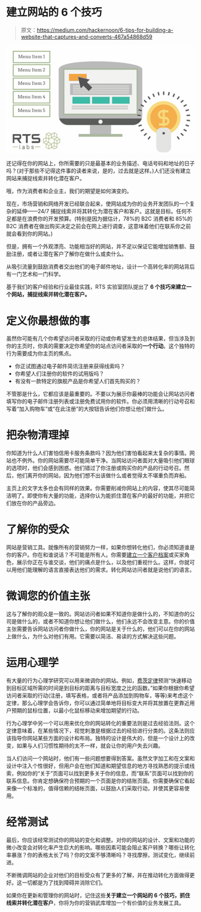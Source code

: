 # 建立网站的 6 个技巧

> 原文：<https://medium.com/hackernoon/6-tips-for-building-a-website-that-captures-and-converts-467a54868d59>

![](img/e9b69b06740c8611c72e71dd49d02959.png)

还记得在你的网站上，你所需要的只是最基本的业务描述、电话号码和地址的日子吗？(对于那些不记得这件事的读者来说，是的，过去就是这样。)人们还没有建立网站来捕捉线索并转化潜在客户。

哦，作为消费者和企业主，我们的期望是如何演变的。

现在，市场营销和网络开发已经联合起来，使网站成为你的业务开发团队的一个复杂的延伸——24/7 捕捉线索并将其转化为潜在客户和客户。这就是目标。任何不足都是在浪费你的开发预算。(特别是因为据估计，78%的 B2C 消费者和 85%的 B2C 消费者在做出购买决定之前会在网上进行调查，这意味着他们在联系你之前就会看到你的网站。)

但是，拥有一个外观漂亮、功能相当好的网站，并不足以保证它能增加销售额、鼓励注册，或者让潜在客户了解你在做什么或卖什么。

从吸引流量到鼓励消费者交出他们的电子邮件地址，设计一个高转化率的网站背后有一门艺术和一门科学。

基于我们的客户经验和行业最佳实践，RTS 实验室团队提出了 **6 个技巧来建立一个网站，捕捉线索并转化潜在客户。**

# 定义你最想做的事

虽然你可能有几个你希望访问者采取的行动或你希望发生的总体结果，但当涉及到你的主页时，你真的需要决定你希望你的站点访问者采取的**一个行动**。这个独特的行为需要成为你主页的焦点。

*   你正试图通过电子邮件简讯注册来获得线索吗？
*   你希望人们注册你的软件的试用版吗？
*   有没有一款特定的旗舰产品是你希望人们首先购买的？

不管那是什么，它都应该是最重要的。不要以为展示你最棒的功能会让网站访问者填写你的电子邮件注册列表或注册免费试用你的软件。你必须用清晰的行动号召和写着“加入购物车”或“在此注册”的大按钮告诉他们你想让他们做什么。

# 把杂物清理掉

你知道为什么人们害怕信用卡服务条款吗？因为他们害怕看起来太复杂的事情。网站也不例外。你的网站需要尽可能简单干净。当网站访问者面对大量吸引他们眼球的选项时，他们会感到困惑。他们错过了你注册或购买你的产品的行动号召。然后，他们离开你的网站，因为他们想不出该做什么或者觉得太不堪重负而弃船。

主页上的文字太多也会有同样的效果。你需要削减你网站上的内容，使其尽可能简洁明了。即使你有大量的功能，选择你认为能抓住潜在客户的最好的功能，并把它们放在你的产品旁边。

# 了解你的受众

网站是营销工具。就像所有的营销努力一样，如果你想转化他们，你必须知道谁是你的客户。你在和谁说话？不可能是所有人。你需要[建立一个客户档案](https://rtslabs.com/5-strategies-for-finding-your-ideal-customer-and-what-youre-missing-if-you-dont/)或买家角色，展示你正在与谁交谈，他们的痛点是什么，以及他们重视什么。这样，你就可以用他们能理解的语言直接表达他们的需求。转化网站访问者就是说他们的语言。

# 微调您的价值主张

这与了解你的观众是一致的。网站访问者如果不知道你是做什么的，不知道你的公司是做什么的，或者不知道你想让他们做什么，他们永远不会改变主意。你的价值主张需要告诉网站访问者你做什么，你的网站是关于什么的，他们可以在你的网站上做什么，为什么对他们有用。它需要以简洁、易读的方式解决这些问题。

# 运用心理学

有大量的行为心理学研究可以用来微调你的网站。例如，[费茨定律](https://en.wikipedia.org/wiki/Fitts%27s_law)预测“快速移动到目标区域所需的时间是到目标的距离与目标宽度之比的函数。”如果你根据你希望访问者采取的行动(注册，填写表格，或者将产品添加到购物车，等等)来考虑这个定律，那么心理学会告诉你，你可以通过简单地将目标变大并将其放置在更靠近用户预期的鼠标位置，以最小化鼠标移动来增加期望的行动。

行为心理学中另一个可以用来优化你的网站转化的重要法则是过去经验法则。这个定律意味着，在某些情况下，视觉刺激是根据过去的经验进行分类的。这条法则应该指导你网站某些方面的设计和布局。独特的设计是伟大的，但是一个设计上的改变，如果与人们习惯性期待的太不一样，就会让你的用户失去兴趣。

当人们访问一个网站时，他们有一些问题想要得到答案。虽然文字加工和在文案和设计中注入个性很好，但用户会在他们知道和期望信息的地方寻找熟悉的提示或线索，例如你的“关于”页面可以找到更多关于你的信息，而“联系”页面可以找到你的联系信息。你肯定想确保符合预期的一个页面是你的结账页面。你需要确保它看起来像一个标准的，值得信赖的结帐页面，以鼓励人们采取行动，并使其更容易使用。

# 经常测试

最后，你应该经常测试你的网站的变化和调整。对你的网站的设计、文案和功能的微小改变会对转化率产生巨大的影响。哪些因素可能会阻止客户转换？哪些让转化率暴涨？你的表格太长了吗？你的文案不够清晰吗？寻找摩擦，测试变化，继续前进。

不断微调网站的企业对他们的目标受众有了更多的了解，并在推动转化方面做得更好。这一切都是为了找到障碍并消除它们。

如果你在更新和管理你的网站时，记住这些**关于建立一个网站的 6 个技巧，抓住线索并转化潜在客户**，你将为你的营销武库增加一个有价值的业务发展工具。